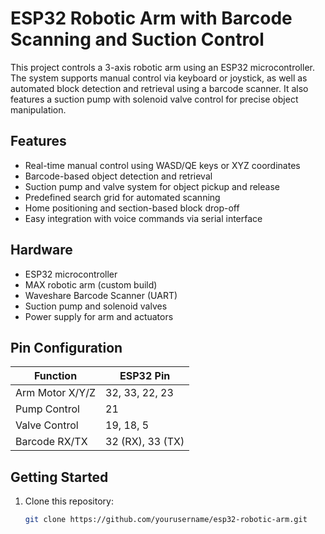 # ESP32 Robotic Arm with Barcode Scanning and Suction Control

This project controls a 3-axis robotic arm using an ESP32 microcontroller. The system supports manual control via keyboard or joystick, as well as automated block detection and retrieval using a barcode scanner. It also features a suction pump with solenoid valve control for precise object manipulation.

## Features

- Real-time manual control using WASD/QE keys or XYZ coordinates
- Barcode-based object detection and retrieval
- Suction pump and valve system for object pickup and release
- Predefined search grid for automated scanning
- Home positioning and section-based block drop-off
- Easy integration with voice commands via serial interface

## Hardware

- ESP32 microcontroller
- MAX robotic arm (custom build)
- Waveshare Barcode Scanner (UART)
- Suction pump and solenoid valves
- Power supply for arm and actuators

## Pin Configuration

| Function        | ESP32 Pin |
|----------------|-----------|
| Arm Motor X/Y/Z| 32, 33, 22, 23 |
| Pump Control   | 21        |
| Valve Control  | 19, 18, 5 |
| Barcode RX/TX  | 32 (RX), 33 (TX) |

## Getting Started

1. Clone this repository:
   ```bash
   git clone https://github.com/yourusername/esp32-robotic-arm.git
